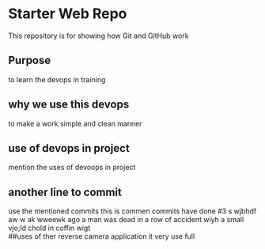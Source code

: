 # Starter Web Repo

This repository is for showing how Git and GitHub work

## Purpose
  to learn the devops in training
## why we use this devops
  to make a work simple and clean manner 
## use of devops in project
  mention the uses of devoops in project
  ## another line to commit 
  use the mentioned commits 
  this is commen commits have done 
#3 s wjbhdf aw w ak wweewk ago a man was dead in a row of accident wiyh a small vjo;ld chold in coffin wigt  
##uses of ther reverse camera application
  it very use full 